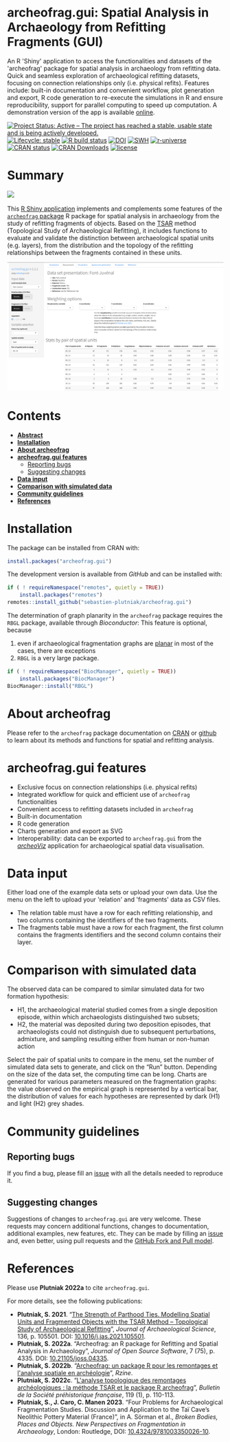 archeofrag.gui: Spatial Analysis in Archaeology from Refitting Fragments (GUI)
=====

An R 'Shiny' application to access the functionalities and datasets of the 'archeofrag' package for spatial analysis in archaeology from refitting data. Quick and seamless exploration of archaeological refitting datasets, focusing on connection relationships only (i.e. physical refits). Features include: built-in documentation and convenient workflow, plot generation and export, R code generation to re-execute the simulations in R and ensure reproducibility, support for parallel computing to speed up computation. A demonstration version of the app is available [online](https://analytics.huma-num.fr/Sebastien.Plutniak/archeofrag).



[![Project Status: Active – The project has reached a stable, usable state and is being actively developed.](https://www.repostatus.org/badges/latest/active.svg)](https://www.repostatus.org/#active)
[![Lifecycle: stable](https://img.shields.io/badge/lifecycle-stable-blue.svg)](https://lifecycle.r-lib.org/articles/stages.html#stable)
[![R build status](https://github.com/sebastien-plutniak/archeofrag.gui/workflows/R-CMD-check/badge.svg)](https://github.com/sebastien-plutniak/archeofrag.gui/actions/workflows/r.yml)
[![DOI](https://zenodo.org/badge/DOI/10.5281/zenodo.14554894.svg)](https://doi.org/10.5281/zenodo.14554894)
[![SWH](https://archive.softwareheritage.org/badge/origin/https://github.com/sebastien-plutniak/archeofrag.gui/)](https://archive.softwareheritage.org/browse/origin/?origin_url=https://github.com/sebastien-plutniak/archeofrag.gui)
[![r-universe](https://sebastien-plutniak.r-universe.dev/badges/archeofrag.gui)](https://sebastien-plutniak.r-universe.dev/ui#package:archeofrag.gui)
[![CRAN status](https://www.r-pkg.org/badges/version/archeofrag.gui)](https://CRAN.R-project.org/package=archeofrag.gui)
[![CRAN Downloads](https://cranlogs.r-pkg.org/badges/grand-total/archeofrag.gui?color=brightgreen&.svg)](https://cran.r-project.org/package=archeofrag.gui)
[![license](https://img.shields.io/badge/License-GPL%20v3-blue.svg)](https://www.r-project.org/Licenses/GPL-3)


# Summary 


![](inst/www/general-idea.png)

This [R Shiny application](https://analytics.huma-num.fr/Sebastien.Plutniak/archeofrag/) implements and complements some features of the [`archeofrag` package](https://github.com/sebastien-plutniak/archeofrag) R package for spatial analysis in archaeology from the study of refitting fragments of objects. Based on the [TSAR](https://doi.org/10.1016/j.jas.2021.105501) method (Topological Study of Archaeological Refitting), it includes functions to evaluate and validate the distinction between archaeological spatial units (e.g. layers), from the distribution and the topology of the refitting relationships between the fragments contained in these units. 



[![alt Click to launch a demonstration](archeofraggui.png "Click to launch a demonstration")](https://analytics.huma-num.fr/Sebastien.Plutniak/archeofrag/)






# Contents

- [**Abstract**](#abstract)
- [**Installation**](#installation)
- [**About archeofrag**](#about-archeofrag)
- [**archeofrag.gui features**](#archeofrag.gui-features)
  - [Reporting bugs](#reporting-bugs)
  - [Suggesting changes](#suggesting-changes)
- [**Data input**](#data-input)
- [**Comparison with simulated data**](#comparison-with-simulated-data)
- [**Community guidelines**](#community-guidelines)
- [**References**](#references)








# Installation

The package can be installed from CRAN with:

```r
install.packages("archeofrag.gui")
```

The development version is available from *GitHub* and can be installed with:

```r
if ( ! requireNamespace("remotes", quietly = TRUE))
    install.packages("remotes")
remotes::install_github("sebastien-plutniak/archeofrag.gui")
```

The determination of graph planarity in the `archeofrag` package requires the `RBGL` package, available through *Bioconductor*:
This feature is optional, because 
1. even if archaeological fragmentation graphs are [planar](https://en.wikipedia.org/wiki/Planar_graph) in most of the cases, there are exceptions  
2. `RBGL` is a very large package.


```r
if ( ! requireNamespace("BiocManager", quietly = TRUE))
    install.packages("BiocManager")
BiocManager::install("RBGL")
```


# About archeofrag

Please refer to the `archeofrag` package documentation on [CRAN](https://github.com/sebastien-plutniak/archeofrag) or [github](https://github.com/sebastien-plutniak/archeofrag) to learn about its methods and functions for spatial and refitting analysis.



# archeofrag.gui features

* Exclusive focus on connection relationships (i.e. physical refits)
* Integrated workflow for quick and efficient use of `archeofrag` functionalities
* Convenient access to refitting datasets included in `archeofrag`
* Built-in documentation
* R code generation
* Charts generation and export as SVG
* Interoperability: data can be exported to `archeofrag.gui` from the [*archeoViz*](https://analytics.huma-num.fr/archeoviz/en) application for archaeological spatial data visualisation.







# Data input

Either load one of the example data sets or upload your own data. Use the menu on the left to upload your 'relation' and 'fragments' data as CSV files.

* The relation table must have a row for each refitting relationship, and two columns containing the identifiers of the two fragments.
* The fragments table must have a row for each fragment, the first column contains the fragments identifiers and the second column contains their layer.


# Comparison with simulated data

The observed data can be compared to similar simulated data for two formation hypothesis:

* H1, the archaeological material studied comes from a single deposition episode, within which archaeologists distinguished two subsets;
* H2, the material was deposited during two deposition episodes, that archaeologists could not distinguish due to subsequent perturbations, admixture, and sampling resulting either from human or non-human action

Select the pair of spatial units to compare in the menu, set the number of simulated data sets to generate, and click on the “Run” button. Depending on the size of the data set, the computing time can be long. Charts are generated for various parameters measured on the fragmentation graphs: the value observed on the empirical graph is represented by a vertical bar, the distribution of values for each hypotheses are represented by dark (H1) and light (H2) grey shades.










# Community guidelines

## Reporting bugs

If you find a bug, please fill an [issue](https://github.com/sebastien-plutniak/archeofrag/issues) with all the details needed to reproduce it.

## Suggesting changes

Suggestions of changes to `archeofrag.gui` are very welcome. These requests may concern additional functions, changes to documentation, additional examples, new features, etc. 
They can be made by filling an [issue](https://github.com/sebastien-plutniak/archeofrag/issues) and, even better, using pull requests and the [GitHub Fork and Pull
model](https://help.github.com/articles/about-pull-requests).





# References

Please use **Plutniak 2022a** to cite `archeofrag.gui`.


For more details, see the following publications:

* **Plutniak, S. 2021**. “[The Strength of Parthood Ties. Modelling Spatial Units and Fragmented Objects with the TSAR Method – Topological Study of Archaeological Refitting](https://hal.archives-ouvertes.fr/hal-03419952)”, *Journal of Archaeological Science*, 136, p. 105501. DOI: [10.1016/j.jas.2021.105501](https://doi.org/10.1016/j.jas.2021.105501).
* **Plutniak, S. 2022a**. “Archeofrag: an R package for Refitting and Spatial Analysis in Archaeology”, *Journal of Open Source Software*, 7 (75), p. 4335. DOI: [10.21105/joss.04335](https://doi.org/10.21105/joss.04335).
* **Plutniak, S. 2022b**. “[Archeofrag: un package R pour les remontages et l'analyse spatiale en archéologie](https://rzine.fr/publication/20220811_archeofrag_joss)”, *Rzine*.
* **Plutniak, S. 2022c**. “[L'analyse topologique des remontages archéologiques : la méthode TSAR et le package R archeofrag](http://www.prehistoire.org/offres/doc_inline_src/515/0-BSPF_2022_1_2e_partie_Correspondance_PLUTNIAK.pdf)”, *Bulletin de la Société préhistorique française*, 119 (1), p. 110-113.
* **Plutniak, S., J. Caro, C. Manen 2023**. “Four Problems for Archaeological Fragmentation Studies. Discussion and Application to the Taï Cave’s Neolithic Pottery Material (France)”, in A. Sörman et al., *Broken Bodies, Places and Objects. New Perspectives on Fragmentation in Archaeology*, London: Routledge, DOI: [10.4324/9781003350026-10](https://doi.org/10.4324/9781003350026-10).
